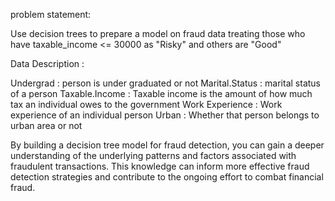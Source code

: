 problem statement:

Use decision trees to prepare a model on fraud data 
treating those who have taxable_income <= 30000 as "Risky" and others are "Good"

Data Description :

Undergrad : person is under graduated or not
Marital.Status : marital status of a person
Taxable.Income : Taxable income is the amount of how much tax an individual owes to the government 
Work Experience : Work experience of an individual person
Urban : Whether that person belongs to urban area or not

By building a decision tree model for fraud detection, you can gain a deeper understanding of the underlying patterns and factors associated with fraudulent transactions. This knowledge can inform more effective fraud detection strategies and contribute to the ongoing effort to combat financial fraud.






